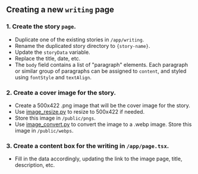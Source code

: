 ## Creating a new `writing` page

### 1. Create the story `page`.

- Duplicate one of the existing stories in `/app/writing`.
- Rename the duplicated story directory to `{story-name}`.
- Update the `storyData` variable.
- Replace the title, date, etc.
- The `body` field contains a list of "paragraph" elements. Each paragraph or similar group of paragraphs can be assigned to `content`, and styled using `fontStyle` and `textAlign`.

### 2. Create a cover image for the story.

- Create a 500x422 .png image that will be the cover image for the story.
- Use [image_resize.py](https://github.com/ShaneBonkowski/file-utilities/blob/main/src/file_utilities/image/image_resize.py) to resize to 500x422 if needed.
- Store this image in `/public/pngs`.
- Use [image_convert.py](https://github.com/ShaneBonkowski/file-utilities/blob/main/src/file_utilities/image/image_convert.py) to convert the image to a .webp image. Store this image in `/public/webps`.

### 3. Create a content box for the writing in `/app/page.tsx`.

- Fill in the data accordingly, updating the link to the image page, title, description, etc.
